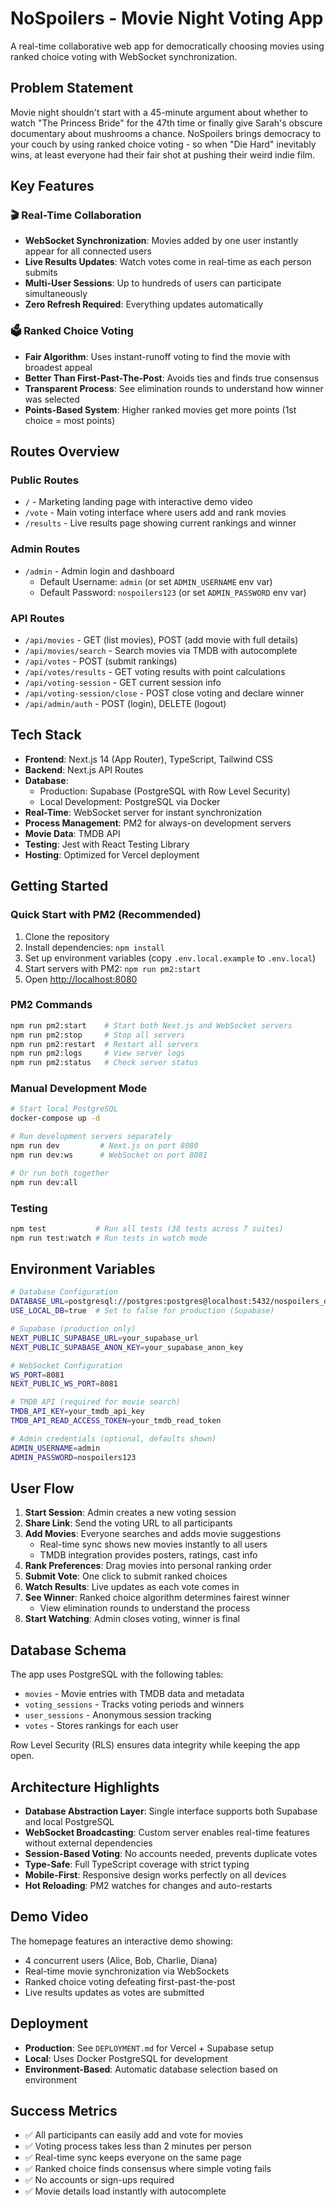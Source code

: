 # NoSpoilers - Movie Night Voting App

A real-time collaborative web app for democratically choosing movies using ranked choice voting with WebSocket synchronization.

## Problem Statement

Movie night shouldn't start with a 45-minute argument about whether to watch "The Princess Bride" for the 47th time or finally give Sarah's obscure documentary about mushrooms a chance. NoSpoilers brings democracy to your couch by using ranked choice voting - so when "Die Hard" inevitably wins, at least everyone had their fair shot at pushing their weird indie film.

## Key Features

### 🎬 Real-Time Collaboration
- **WebSocket Synchronization**: Movies added by one user instantly appear for all connected users
- **Live Results Updates**: Watch votes come in real-time as each person submits
- **Multi-User Sessions**: Up to hundreds of users can participate simultaneously
- **Zero Refresh Required**: Everything updates automatically

### 🗳️ Ranked Choice Voting
- **Fair Algorithm**: Uses instant-runoff voting to find the movie with broadest appeal
- **Better Than First-Past-The-Post**: Avoids ties and finds true consensus
- **Transparent Process**: See elimination rounds to understand how winner was selected
- **Points-Based System**: Higher ranked movies get more points (1st choice = most points)

## Routes Overview

### Public Routes
- `/` - Marketing landing page with interactive demo video
- `/vote` - Main voting interface where users add and rank movies
- `/results` - Live results page showing current rankings and winner

### Admin Routes
- `/admin` - Admin login and dashboard
  - Default Username: `admin` (or set `ADMIN_USERNAME` env var)
  - Default Password: `nospoilers123` (or set `ADMIN_PASSWORD` env var)

### API Routes
- `/api/movies` - GET (list movies), POST (add movie with full details)
- `/api/movies/search` - Search movies via TMDB with autocomplete
- `/api/votes` - POST (submit rankings)
- `/api/votes/results` - GET voting results with point calculations
- `/api/voting-session` - GET current session info
- `/api/voting-session/close` - POST close voting and declare winner
- `/api/admin/auth` - POST (login), DELETE (logout)

## Tech Stack

- **Frontend**: Next.js 14 (App Router), TypeScript, Tailwind CSS
- **Backend**: Next.js API Routes
- **Database**: 
  - Production: Supabase (PostgreSQL with Row Level Security)
  - Local Development: PostgreSQL via Docker
- **Real-Time**: WebSocket server for instant synchronization
- **Process Management**: PM2 for always-on development servers
- **Movie Data**: TMDB API
- **Testing**: Jest with React Testing Library
- **Hosting**: Optimized for Vercel deployment

## Getting Started

### Quick Start with PM2 (Recommended)

1. Clone the repository
2. Install dependencies: `npm install`
3. Set up environment variables (copy `.env.local.example` to `.env.local`)
4. Start servers with PM2: `npm run pm2:start`
5. Open [http://localhost:8080](http://localhost:8080)

### PM2 Commands

```bash
npm run pm2:start    # Start both Next.js and WebSocket servers
npm run pm2:stop     # Stop all servers
npm run pm2:restart  # Restart all servers
npm run pm2:logs     # View server logs
npm run pm2:status   # Check server status
```

### Manual Development Mode

```bash
# Start local PostgreSQL
docker-compose up -d

# Run development servers separately
npm run dev         # Next.js on port 8080
npm run dev:ws      # WebSocket on port 8081

# Or run both together
npm run dev:all
```

### Testing

```bash
npm test           # Run all tests (38 tests across 7 suites)
npm run test:watch # Run tests in watch mode
```

## Environment Variables

```bash
# Database Configuration
DATABASE_URL=postgresql://postgres:postgres@localhost:5432/nospoilers_dev
USE_LOCAL_DB=true  # Set to false for production (Supabase)

# Supabase (production only)
NEXT_PUBLIC_SUPABASE_URL=your_supabase_url
NEXT_PUBLIC_SUPABASE_ANON_KEY=your_supabase_anon_key

# WebSocket Configuration
WS_PORT=8081
NEXT_PUBLIC_WS_PORT=8081

# TMDB API (required for movie search)
TMDB_API_KEY=your_tmdb_api_key
TMDB_API_READ_ACCESS_TOKEN=your_tmdb_read_token

# Admin credentials (optional, defaults shown)
ADMIN_USERNAME=admin
ADMIN_PASSWORD=nospoilers123
```

## User Flow

1. **Start Session**: Admin creates a new voting session
2. **Share Link**: Send the voting URL to all participants
3. **Add Movies**: Everyone searches and adds movie suggestions
   - Real-time sync shows new movies instantly to all users
   - TMDB integration provides posters, ratings, cast info
4. **Rank Preferences**: Drag movies into personal ranking order
5. **Submit Vote**: One click to submit ranked choices
6. **Watch Results**: Live updates as each vote comes in
7. **See Winner**: Ranked choice algorithm determines fairest winner
   - View elimination rounds to understand the process
8. **Start Watching**: Admin closes voting, winner is final

## Database Schema

The app uses PostgreSQL with the following tables:
- `movies` - Movie entries with TMDB data and metadata
- `voting_sessions` - Tracks voting periods and winners
- `user_sessions` - Anonymous session tracking
- `votes` - Stores rankings for each user

Row Level Security (RLS) ensures data integrity while keeping the app open.

## Architecture Highlights

- **Database Abstraction Layer**: Single interface supports both Supabase and local PostgreSQL
- **WebSocket Broadcasting**: Custom server enables real-time features without external dependencies
- **Session-Based Voting**: No accounts needed, prevents duplicate votes
- **Type-Safe**: Full TypeScript coverage with strict typing
- **Mobile-First**: Responsive design works perfectly on all devices
- **Hot Reloading**: PM2 watches for changes and auto-restarts

## Demo Video

The homepage features an interactive demo showing:
- 4 concurrent users (Alice, Bob, Charlie, Diana)
- Real-time movie synchronization via WebSockets
- Ranked choice voting defeating first-past-the-post
- Live results updates as votes are submitted

## Deployment

- **Production**: See `DEPLOYMENT.md` for Vercel + Supabase setup
- **Local**: Uses Docker PostgreSQL for development
- **Environment-Based**: Automatic database selection based on environment

## Success Metrics

- ✅ All participants can easily add and vote for movies
- ✅ Voting process takes less than 2 minutes per person
- ✅ Real-time sync keeps everyone on the same page
- ✅ Ranked choice finds consensus where simple voting fails
- ✅ No accounts or sign-ups required
- ✅ Movie details load instantly with autocomplete
